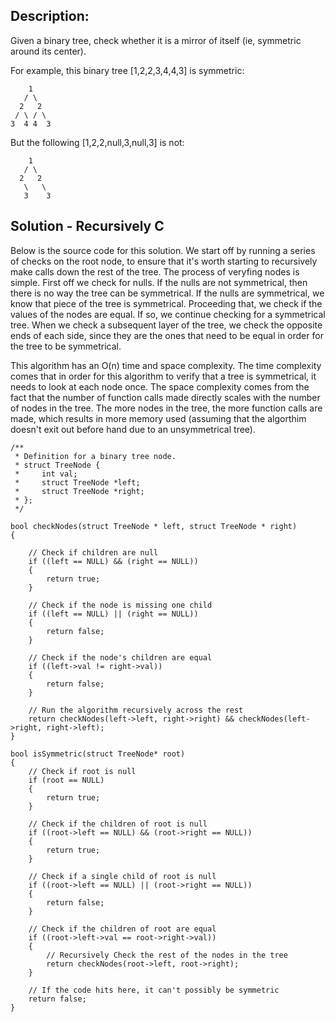 ## Description:

Given a binary tree, check whether it is a mirror of itself (ie, symmetric around its center).

For example, this binary tree [1,2,2,3,4,4,3] is symmetric:

```
    1
   / \
  2   2
 / \ / \
3  4 4  3
```
 

But the following [1,2,2,null,3,null,3] is not:

```
    1
   / \
  2   2
   \   \
   3    3
```

## Solution - Recursively C

Below is the source code for this solution. We start off by running a series of checks on the root node, to ensure that it's worth starting to recursively make calls down the rest of the tree. The process of veryfing nodes is simple. First off we check for nulls. If the nulls are not symmetrical, then there is no way the tree can be symmetrical. If the nulls are symmetrical, we know that piece of the tree is symmetrical. Proceeding that, we check if the values of the nodes are equal. If so, we continue checking for a symmetrical tree. When we check a subsequent layer of the tree, we check the opposite ends of each side, since they are the ones that need to be equal in order for the tree to be symmetrical.

This algorithm has an O(n) time and space complexity. The time complexity comes that in order for this algorithm to verify that a tree is symmetrical, it needs to look at each node once. The space complexity comes from the fact that the number of function calls made directly scales with the number of nodes in the tree. The more nodes in the tree, the more function calls are made, which results in more memory used (assuming that the algorthim doesn't exit out before hand due to an unsymmetrical tree).

```
/**
 * Definition for a binary tree node.
 * struct TreeNode {
 *     int val;
 *     struct TreeNode *left;
 *     struct TreeNode *right;
 * };
 */

bool checkNodes(struct TreeNode * left, struct TreeNode * right)
{

	// Check if children are null
    if ((left == NULL) && (right == NULL))
    {
        return true;
    }
    
    // Check if the node is missing one child
    if ((left == NULL) || (right == NULL))
    {
        return false;
    }    
    
    // Check if the node's children are equal
    if ((left->val != right->val))
    {
        return false;
    }
    
    // Run the algorithm recursively across the rest
    return checkNodes(left->left, right->right) && checkNodes(left->right, right->left);
}

bool isSymmetric(struct TreeNode* root)
{
	// Check if root is null
    if (root == NULL)
    {
        return true;
    }
    
    // Check if the children of root is null
    if ((root->left == NULL) && (root->right == NULL))
    {
        return true;
    }
    
    // Check if a single child of root is null
    if ((root->left == NULL) || (root->right == NULL))
    {
        return false;
    }
    
    // Check if the children of root are equal
    if ((root->left->val == root->right->val))
    {
    	// Recursively Check the rest of the nodes in the tree
        return checkNodes(root->left, root->right);
    }
    
    // If the code hits here, it can't possibly be symmetric
    return false;
}
```